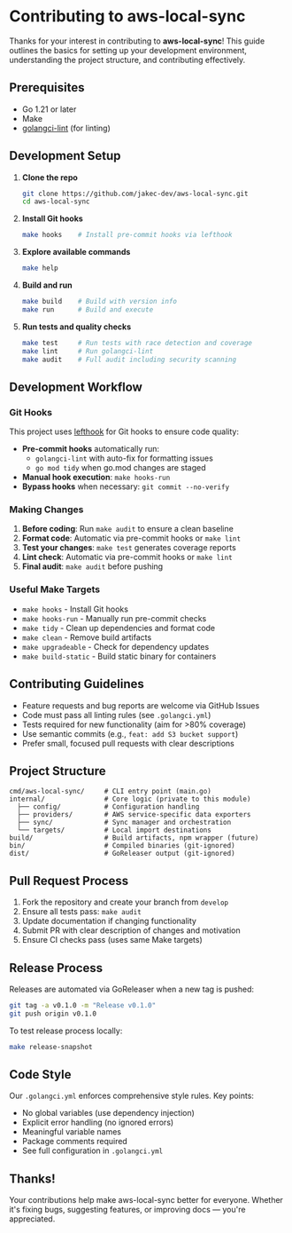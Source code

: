 # Contributing to aws-local-sync

Thanks for your interest in contributing to **aws-local-sync**! This guide outlines the basics for setting up your development environment, understanding the project structure, and contributing effectively.

## Prerequisites

- Go 1.21 or later
- Make
- [golangci-lint](https://golangci-lint.run/usage/install/) (for linting)

## Development Setup

1. **Clone the repo**

   ```sh
   git clone https://github.com/jakec-dev/aws-local-sync.git
   cd aws-local-sync
   ```

2. **Install Git hooks**

   ```sh
   make hooks    # Install pre-commit hooks via lefthook
   ```

3. **Explore available commands**

   ```sh
   make help
   ```

4. **Build and run**

   ```sh
   make build    # Build with version info
   make run      # Build and execute
   ```

5. **Run tests and quality checks**

   ```sh
   make test     # Run tests with race detection and coverage
   make lint     # Run golangci-lint
   make audit    # Full audit including security scanning
   ```

## Development Workflow

### Git Hooks

This project uses [lefthook](https://github.com/evilmartians/lefthook) for Git hooks to ensure code quality:

- **Pre-commit hooks** automatically run:
  - `golangci-lint` with auto-fix for formatting issues
  - `go mod tidy` when go.mod changes are staged
- **Manual hook execution**: `make hooks-run`
- **Bypass hooks** when necessary: `git commit --no-verify`

### Making Changes

1. **Before coding**: Run `make audit` to ensure a clean baseline
2. **Format code**: Automatic via pre-commit hooks or `make lint`
3. **Test your changes**: `make test` generates coverage reports
4. **Lint check**: Automatic via pre-commit hooks or `make lint`
5. **Final audit**: `make audit` before pushing

### Useful Make Targets

- `make hooks` - Install Git hooks
- `make hooks-run` - Manually run pre-commit checks
- `make tidy` - Clean up dependencies and format code
- `make clean` - Remove build artifacts
- `make upgradeable` - Check for dependency updates
- `make build-static` - Build static binary for containers

## Contributing Guidelines

- Feature requests and bug reports are welcome via GitHub Issues
- Code must pass all linting rules (see `.golangci.yml`)
- Tests required for new functionality (aim for >80% coverage)
- Use semantic commits (e.g., `feat: add S3 bucket support`)
- Prefer small, focused pull requests with clear descriptions

## Project Structure

```text
cmd/aws-local-sync/     # CLI entry point (main.go)
internal/               # Core logic (private to this module)
  ├── config/           # Configuration handling
  ├── providers/        # AWS service-specific data exporters
  ├── sync/             # Sync manager and orchestration
  └── targets/          # Local import destinations
build/                  # Build artifacts, npm wrapper (future)
bin/                    # Compiled binaries (git-ignored)
dist/                   # GoReleaser output (git-ignored)
```

## Pull Request Process

1. Fork the repository and create your branch from `develop`
2. Ensure all tests pass: `make audit`
3. Update documentation if changing functionality
4. Submit PR with clear description of changes and motivation
5. Ensure CI checks pass (uses same Make targets)

## Release Process

Releases are automated via GoReleaser when a new tag is pushed:

```sh
git tag -a v0.1.0 -m "Release v0.1.0"
git push origin v0.1.0
```

To test release process locally:
```sh
make release-snapshot
```

## Code Style

Our `.golangci.yml` enforces comprehensive style rules. Key points:
- No global variables (use dependency injection)
- Explicit error handling (no ignored errors)
- Meaningful variable names
- Package comments required
- See full configuration in `.golangci.yml`

## Thanks!

Your contributions help make aws-local-sync better for everyone. Whether it's fixing bugs, suggesting features, or improving docs — you're appreciated.
